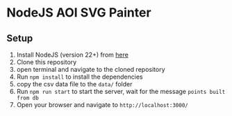 # NodeJS AOI SVG Painter

## Setup

1. Install NodeJS (version 22+) from [here](https://nodejs.org/en/download/)
2. Clone this repository
3. open terminal and navigate to the cloned repository
4. Run `npm install` to install the dependencies
5. copy the csv data file to the `data/` folder
6. Run `npm run start` to start the server, wait for the message `points built from db`
7. Open your browser and navigate to `http://localhost:3000/`
